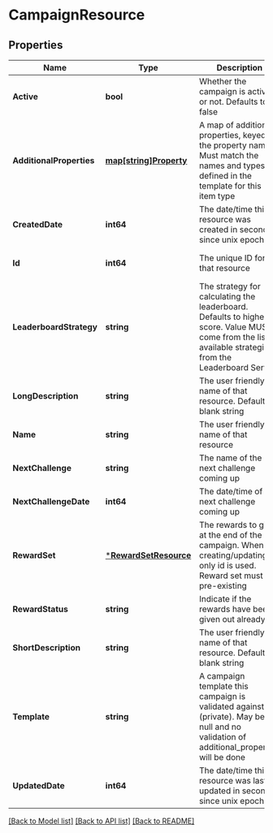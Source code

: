 # CampaignResource

## Properties
Name | Type | Description | Notes
------------ | ------------- | ------------- | -------------
**Active** | **bool** | Whether the campaign is active or not.  Defaults to false | [optional] [default to null]
**AdditionalProperties** | [**map[string]Property**](Property.md) | A map of additional properties, keyed on the property name.  Must match the names and types defined in the template for this item type | [optional] [default to null]
**CreatedDate** | **int64** | The date/time this resource was created in seconds since unix epoch | [optional] [default to null]
**Id** | **int64** | The unique ID for that resource | [optional] [default to null]
**LeaderboardStrategy** | **string** | The strategy for calculating the leaderboard. Defaults to highest score. Value MUST come from the list of available strategies from the Leaderboard Service | [optional] [default to null]
**LongDescription** | **string** | The user friendly name of that resource. Defaults to blank string | [optional] [default to null]
**Name** | **string** | The user friendly name of that resource | [default to null]
**NextChallenge** | **string** | The name of the next challenge coming up | [optional] [default to null]
**NextChallengeDate** | **int64** | The date/time of the next challenge coming up | [optional] [default to null]
**RewardSet** | [***RewardSetResource**](RewardSetResource.md) | The rewards to give at the end of the campaign. When creating/updating only id is used. Reward set must be pre-existing | [optional] [default to null]
**RewardStatus** | **string** | Indicate if the rewards have been given out already | [optional] [default to null]
**ShortDescription** | **string** | The user friendly name of that resource. Defaults to blank string | [optional] [default to null]
**Template** | **string** | A campaign template this campaign is validated against (private). May be null and no validation of additional_properties will be done | [optional] [default to null]
**UpdatedDate** | **int64** | The date/time this resource was last updated in seconds since unix epoch | [optional] [default to null]

[[Back to Model list]](../README.md#documentation-for-models) [[Back to API list]](../README.md#documentation-for-api-endpoints) [[Back to README]](../README.md)


